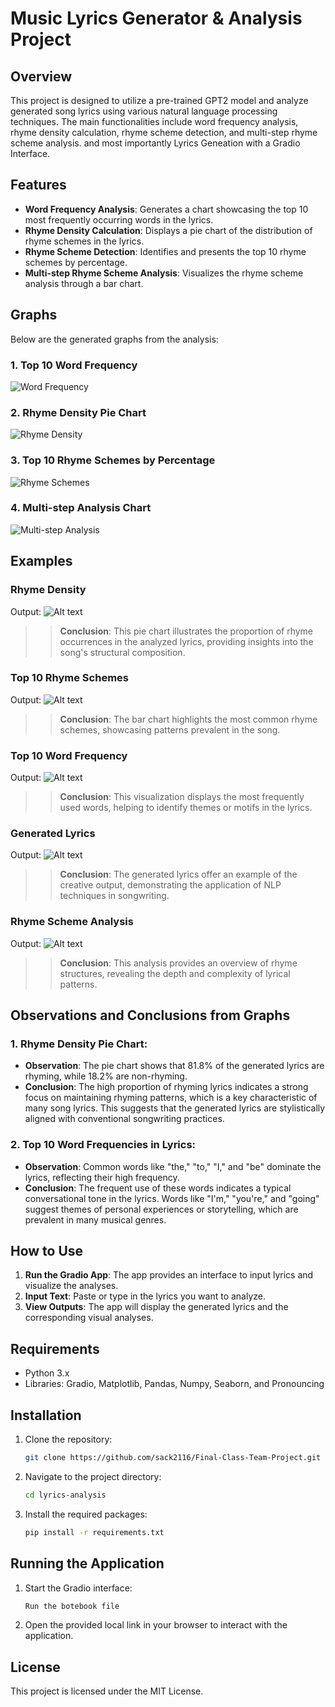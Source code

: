 # Music Lyrics Generator & Analysis Project

## Overview

This project is designed to utilize a pre-trained GPT2 model and analyze generated song lyrics using various natural language processing techniques. The main functionalities include word frequency analysis, rhyme density calculation, rhyme scheme detection, and multi-step rhyme scheme analysis. and most importantly Lyrics Geneation with a Gradio Interface.

## Features

- **Word Frequency Analysis**: Generates a chart showcasing the top 10 most frequently occurring words in the lyrics.
- **Rhyme Density Calculation**: Displays a pie chart of the distribution of rhyme schemes in the lyrics.
- **Rhyme Scheme Detection**: Identifies and presents the top 10 rhyme schemes by percentage.
- **Multi-step Rhyme Scheme Analysis**: Visualizes the rhyme scheme analysis through a bar chart.

## Graphs

Below are the generated graphs from the analysis:

### 1. Top 10 Word Frequency
![Word Frequency](Graphs/word_frequency.png)

### 2. Rhyme Density Pie Chart
![Rhyme Density](Graphs/rhyme_density_pie_chart.png)

### 3. Top 10 Rhyme Schemes by Percentage
![Rhyme Schemes](Graphs/top_rhyme_schemes.png)

### 4. Multi-step Analysis Chart
![Multi-step Analysis](Graphs/multi_step_analysis.png)

## Examples

### Rhyme Density
Output: ![Alt text](Graphs/Rhyme%20Density.png)
>> **Conclusion**: This pie chart illustrates the proportion of rhyme occurrences in the analyzed lyrics, providing insights into the song's structural composition.

### Top 10 Rhyme Schemes
Output: ![Alt text](Graphs/T10%20Rhyme%20Scheme.png)
>> **Conclusion**: The bar chart highlights the most common rhyme schemes, showcasing patterns prevalent in the song.

### Top 10 Word Frequency
Output: ![Alt text](Graphs/T10%20Word%20Freq.png)
>> **Conclusion**: This visualization displays the most frequently used words, helping to identify themes or motifs in the lyrics.

### Generated Lyrics
Output: ![Alt text](Graphs/Generated%20Lyrics.png)
>> **Conclusion**: The generated lyrics offer an example of the creative output, demonstrating the application of NLP techniques in songwriting.

### Rhyme Scheme Analysis
Output: ![Alt text](Graphs/rhymes%20scheme.jpg)
>> **Conclusion**: This analysis provides an overview of rhyme structures, revealing the depth and complexity of lyrical patterns.

## Observations and Conclusions from Graphs

### 1. **Rhyme Density Pie Chart**:
   - **Observation**: The pie chart shows that 81.8% of the generated lyrics are rhyming, while 18.2% are non-rhyming.
   - **Conclusion**: The high proportion of rhyming lyrics indicates a strong focus on maintaining rhyming patterns, which is a key characteristic of many song lyrics. This suggests that the generated lyrics are stylistically aligned with conventional songwriting practices.

### 2. **Top 10 Word Frequencies in Lyrics**:
   - **Observation**: Common words like "the," "to," "I," and "be" dominate the lyrics, reflecting their high frequency.
   - **Conclusion**: The frequent use of these words indicates a typical conversational tone in the lyrics. Words like "I'm," "you're," and "going" suggest themes of personal experiences or storytelling, which are prevalent in many musical genres.

## How to Use

1. **Run the Gradio App**: The app provides an interface to input lyrics and visualize the analyses.
2. **Input Text**: Paste or type in the lyrics you want to analyze.
3. **View Outputs**: The app will display the generated lyrics and the corresponding visual analyses.

## Requirements

- Python 3.x
- Libraries: Gradio, Matplotlib, Pandas, Numpy, Seaborn, and Pronouncing

## Installation

1. Clone the repository:
    ```bash
    git clone https://github.com/sack2116/Final-Class-Team-Project.git
    ```
2. Navigate to the project directory:
    ```bash
    cd lyrics-analysis
    ```
3. Install the required packages:
    ```bash
    pip install -r requirements.txt
    ```

## Running the Application

1. Start the Gradio interface:
    ```bash
    Run the botebook file
    ```
2. Open the provided local link in your browser to interact with the application.

## License

This project is licensed under the MIT License.

